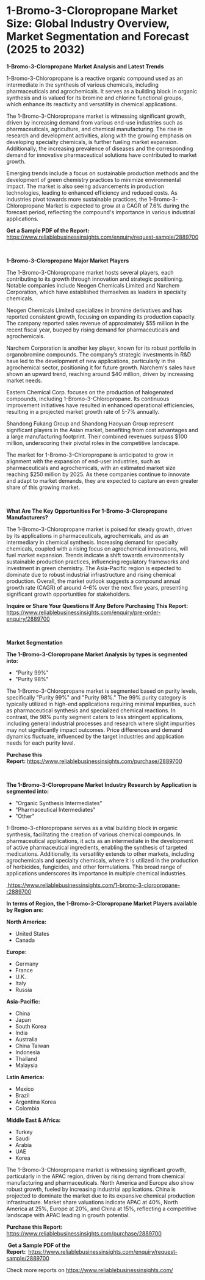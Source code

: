 <p><h1>1-Bromo-3-Cloropropane Market Size: Global Industry Overview, Market Segmentation and Forecast (2025 to 2032)</h1></p><p><strong>1-Bromo-3-Cloropropane Market Analysis and Latest Trends</strong></p>
<p><p>1-Bromo-3-Chloropropane is a reactive organic compound used as an intermediate in the synthesis of various chemicals, including pharmaceuticals and agrochemicals. It serves as a building block in organic synthesis and is valued for its bromine and chlorine functional groups, which enhance its reactivity and versatility in chemical applications.</p><p>The 1-Bromo-3-Chloropropane market is witnessing significant growth, driven by increasing demand from various end-use industries such as pharmaceuticals, agriculture, and chemical manufacturing. The rise in research and development activities, along with the growing emphasis on developing specialty chemicals, is further fueling market expansion. Additionally, the increasing prevalence of diseases and the corresponding demand for innovative pharmaceutical solutions have contributed to market growth.</p><p>Emerging trends include a focus on sustainable production methods and the development of green chemistry practices to minimize environmental impact. The market is also seeing advancements in production technologies, leading to enhanced efficiency and reduced costs. As industries pivot towards more sustainable practices, the 1-Bromo-3-Chloropropane Market is expected to grow at a CAGR of 7.6% during the forecast period, reflecting the compound's importance in various industrial applications.</p></p>
<p><strong>Get a Sample PDF of the Report:&nbsp;</strong> <a href="https://www.reliablebusinessinsights.com/enquiry/request-sample/2889700?utm_campaign=3004&utm_medium=2&utm_source=Github&utm_content=ia&utm_term=14032025&utm_id=1-bromo-3-cloropropane">https://www.reliablebusinessinsights.com/enquiry/request-sample/2889700</a></p>
<p>&nbsp;</p>
<p><strong>1-Bromo-3-Cloropropane Major Market Players</strong></p>
<p><p>The 1-Bromo-3-Chloropropane market hosts several players, each contributing to its growth through innovation and strategic positioning. Notable companies include Neogen Chemicals Limited and Narchem Corporation, which have established themselves as leaders in specialty chemicals.</p><p>Neogen Chemicals Limited specializes in bromine derivatives and has reported consistent growth, focusing on expanding its production capacity. The company reported sales revenue of approximately $55 million in the recent fiscal year, buoyed by rising demand for pharmaceuticals and agrochemicals.</p><p>Narchem Corporation is another key player, known for its robust portfolio in organobromine compounds. The company’s strategic investments in R&D have led to the development of new applications, particularly in the agrochemical sector, positioning it for future growth. Narchem's sales have shown an upward trend, reaching around $40 million, driven by increasing market needs.</p><p>Eastern Chemical Corp. focuses on the production of halogenated compounds, including 1-Bromo-3-Chloropropane. Its continuous improvement initiatives have resulted in enhanced operational efficiencies, resulting in a projected market growth rate of 5-7% annually.</p><p>Shandong Fukang Group and Shandong Haoyuan Group represent significant players in the Asian market, benefiting from cost advantages and a large manufacturing footprint. Their combined revenues surpass $100 million, underscoring their pivotal roles in the competitive landscape.</p><p>The market for 1-Bromo-3-Chloropropane is anticipated to grow in alignment with the expansion of end-user industries, such as pharmaceuticals and agrochemicals, with an estimated market size reaching $250 million by 2025. As these companies continue to innovate and adapt to market demands, they are expected to capture an even greater share of this growing market.</p></p>
<p>&nbsp;</p>
<p><strong>What Are The Key Opportunities For 1-Bromo-3-Cloropropane Manufacturers?</strong></p>
<p><p>The 1-Bromo-3-Chloropropane market is poised for steady growth, driven by its applications in pharmaceuticals, agrochemicals, and as an intermediary in chemical synthesis. Increasing demand for specialty chemicals, coupled with a rising focus on agrochemical innovations, will fuel market expansion. Trends indicate a shift towards environmentally sustainable production practices, influencing regulatory frameworks and investment in green chemistry. The Asia-Pacific region is expected to dominate due to robust industrial infrastructure and rising chemical production. Overall, the market outlook suggests a compound annual growth rate (CAGR) of around 4-6% over the next five years, presenting significant growth opportunities for stakeholders.</p></p>
<p><strong>Inquire or Share Your Questions If Any Before Purchasing This Report:</strong> <a href="https://www.reliablebusinessinsights.com/enquiry/pre-order-enquiry/2889700?utm_campaign=3004&utm_medium=2&utm_source=Github&utm_content=ia&utm_term=14032025&utm_id=1-bromo-3-cloropropane">https://www.reliablebusinessinsights.com/enquiry/pre-order-enquiry/2889700</a></p>
<p>&nbsp;</p>
<p><strong>Market Segmentation</strong></p>
<p><strong>The 1-Bromo-3-Cloropropane Market Analysis by types is segmented into:</strong></p>
<p><ul><li>"Purity 99%"</li><li>"Purity 98%"</li></ul></p>
<p><p>The 1-Bromo-3-Chloropropane market is segmented based on purity levels, specifically "Purity 99%" and "Purity 98%." The 99% purity category is typically utilized in high-end applications requiring minimal impurities, such as pharmaceutical synthesis and specialized chemical reactions. In contrast, the 98% purity segment caters to less stringent applications, including general industrial processes and research where slight impurities may not significantly impact outcomes. Price differences and demand dynamics fluctuate, influenced by the target industries and application needs for each purity level.</p></p>
<p><strong>Purchase this Report:&nbsp;</strong><a href="https://www.reliablebusinessinsights.com/purchase/2889700?utm_campaign=3004&utm_medium=2&utm_source=Github&utm_content=ia&utm_term=14032025&utm_id=1-bromo-3-cloropropane">https://www.reliablebusinessinsights.com/purchase/2889700</a></p>
<p>&nbsp;</p>
<p><strong>The 1-Bromo-3-Cloropropane Market Industry Research by Application is segmented into:</strong></p>
<p><ul><li>"Organic Synthesis Intermediates"</li><li>"Pharmaceutical Intermediates"</li><li>"Other"</li></ul></p>
<p><p>1-Bromo-3-chloropropane serves as a vital building block in organic synthesis, facilitating the creation of various chemical compounds. In pharmaceutical applications, it acts as an intermediate in the development of active pharmaceutical ingredients, enabling the synthesis of targeted medications. Additionally, its versatility extends to other markets, including agrochemicals and specialty chemicals, where it is utilized in the production of herbicides, fungicides, and other formulations. This broad range of applications underscores its importance in multiple chemical industries.</p></p>
<p><a href="https://www.reliablebusinessinsights.com/1-bromo-3-cloropropane-r2889700?utm_campaign=3004&utm_medium=2&utm_source=Github&utm_content=ia&utm_term=14032025&utm_id=1-bromo-3-cloropropane">&nbsp;https://www.reliablebusinessinsights.com/1-bromo-3-cloropropane-r2889700</a></p>
<p><strong>In terms of Region, the 1-Bromo-3-Cloropropane Market Players available by Region are:</strong></p>
<p>
    <p> <strong> North America: </strong>
        <ul>
            <li>United States</li>
            <li>Canada</li>
        </ul>
        </p> 
    <p> <strong> Europe: </strong>
        <ul>
            <li>Germany</li>
            <li>France</li>
            <li>U.K.</li>
            <li>Italy</li>
            <li>Russia</li>
        </ul>
        </p> 
    <p> <strong> Asia-Pacific: </strong>
        <ul>
            <li>China</li>
            <li>Japan</li>
            <li>South Korea</li>
            <li>India</li>
            <li>Australia</li>
            <li>China Taiwan</li>
            <li>Indonesia</li>
            <li>Thailand</li>
            <li>Malaysia</li>
        </ul>
        </p> 
    <p> <strong> Latin America: </strong>
        <ul>
            <li>Mexico</li>
            <li>Brazil</li>
            <li>Argentina Korea</li>
            <li>Colombia</li>
        </ul>
        </p> 
    <p> <strong> Middle East & Africa: </strong>
        <ul>
            <li>Turkey</li>
            <li>Saudi</li>
            <li>Arabia</li>
            <li>UAE</li>
            <li>Korea</li>
        </ul>
    </p>
    </p>
<p><p>The 1-Bromo-3-Chloropropane market is witnessing significant growth, particularly in the APAC region, driven by rising demand from chemical manufacturing and pharmaceuticals. North America and Europe also show robust growth, fueled by increasing industrial applications. China is projected to dominate the market due to its expansive chemical production infrastructure. Market share valuations indicate APAC at 40%, North America at 25%, Europe at 20%, and China at 15%, reflecting a competitive landscape with APAC leading in growth potential.</p></p>
<p><strong>Purchase this Report: </strong><a href="https://www.reliablebusinessinsights.com/purchase/2889700?utm_campaign=3004&utm_medium=2&utm_source=Github&utm_content=ia&utm_term=14032025&utm_id=1-bromo-3-cloropropane">https://www.reliablebusinessinsights.com/purchase/2889700</a></p>
<p>&nbsp;<strong>Get a Sample PDF of the Report:&nbsp;&nbsp;</strong><a href="https://www.reliablebusinessinsights.com/enquiry/request-sample/2889700?utm_campaign=3004&utm_medium=2&utm_source=Github&utm_content=ia&utm_term=14032025&utm_id=1-bromo-3-cloropropane">https://www.reliablebusinessinsights.com/enquiry/request-sample/2889700</a></p>
<p><strong></strong></p>
<p>Check more reports on <a href="https://www.reliablebusinessinsights.com/?utm_campaign=3004&utm_medium=2&utm_source=Github&utm_content=ia&utm_term=14032025&utm_id=1-bromo-3-cloropropane">https://www.reliablebusinessinsights.com/</a></p>